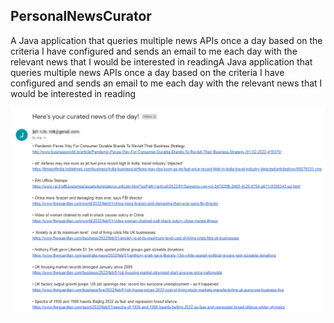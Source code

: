 ## PersonalNewsCurator

A Java application that queries multiple news APIs once a day based on the criteria I have configured and sends an email to me each day with the relevant news that I would be interested in readingA Java application that queries multiple news APIs once a day based on the criteria I have configured and sends an email to me each day with the relevant news that I would be interested in reading


![Screenshot](PersonalEmailCurator-Sample-Email.png)